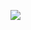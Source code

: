 <p><img src="https://github-readme-stats.vercel.app/api/top-langs?username=kullph&show_icons=true&locale=en&layout=compact&theme=graywhite&count_private=true&hide_border=true></p>






<p><img src="https://github-readme-stats.vercel.app/api?username=kullph&theme=graywhite&show_icons=true&count_private=true&hide_title=false&hide_border=true"></p>

